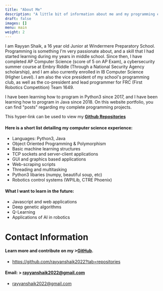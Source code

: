 ```yaml
---
title: "About Me"
description: "A little bit of information about me and my programming experience."
draft: false
images: []
menu: main
weight: 2
---
```


I am Rayyan Shaik, a 16 year old Junior at Windermere Preparatory School. Programming is something I'm very passionate about, and a skill that I had started learning during my years in middle school. Since then, I have completed AP Computer Science (score of 5 on AP Exam), a cybersecurity summer course at Embry Riddle (Through a National Security Agency scholarship), and I am also currently enrolled in IB Computer Science (Higher Level). I am also the vice president of my school's programming club, as well as the co-president and lead programmer for FRC (First Robotics Competition) Team 1649. 

I have been learning how to program in Python3 since 2017, and I have been learning how to program in Java since 2018. On this website portfolio, you can find "posts" regarding my complete programming projects. 

This hyper-link can be used to view my **[Github Repositories](https://github.com/rayyanshaik2022?tab=repositories)**

#### Here is a short list detailing my computer science experience:

* Languages: Python3, Java
* Object Oriented Programming & Polymorphism
* Basic machine learning structures
* TCP sockets and server-client applications
* GUI and graphics based applications
* Web-scraping scripts
* Threading and multitasking
* Python3 libaries (numpy, beautiful soup, etc)
* Robotics control systems (WPILib, CTRE Phoenix)

#### What I want to learn in the future:
* Javascript and web applications
* Deep genetic algorithms
* Q-Learning
* Applications of AI in robotics

# Contact Information
#### Learn more and contribute on my >**[GitHub](https://github.com/rayyanshaik2022?tab=repositories)**. 
- https://github.com/rayyanshaik2022?tab=repositories
#### Email: > [rayyanshaik2022@gmail.com](rayyanshaik2022@gmail.com)  
- rayyanshaik2022@gmail.com